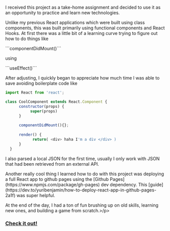 <p>I received this project as a take-home assignment and decided to use it as an opportunity to practice and learn new technologies. </p>

<p>Unlike my previous React applications which were built using class components, this was built primarily using functional components and React Hooks. At first there was a little bit of a learning curve trying to figure out how to do things like</p> ```componentDidMount()``` <p>using</p> ```useEffect()``` <p>After adjusting, I quickly began to appreciate how much time I was able to save avoiding boilerplate code like</p>

```JavaScript
import React from 'react';

class CoolComponent extends React.Component {
      constructor(props) {
           super(props)
      }
      
      componentDidMount(){};
      
      render() {
            return( <div> haha I'm a div </div> )
      }
  }
 ``` 
 
<p>I also parsed a local JSON for the first time, usually I only work with JSON that had been retrieved from an external API.</p>

<p>Another really cool thing I learned how to do with this project was deploying a full React app to github pages using the [Github Pages](https://www.npmjs.com/package/gh-pages) dev dependency. This [guide](https://dev.to/yuribenjamin/how-to-deploy-react-app-in-github-pages-2a1f) was super helpful.</p> 

<p>At the end of the day, I had a ton of fun brushing up on old skills, learning new ones, and building a game from scratch.>/p>

### [Check it out!](https://john-c-20.github.io/crossword)
